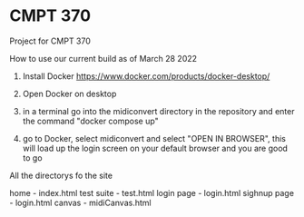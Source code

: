 # CMPT 370 

Project for CMPT 370

How to use our current build as of March 28 2022

1.  Install Docker https://www.docker.com/products/docker-desktop/

2.  Open Docker on desktop

3.  in a terminal go into the midiconvert directory in the repository and enter the command "docker compose up"

4.  go to Docker, select midiconvert and select "OPEN IN BROWSER", this will load up the login screen on your default browser and you are good to go


All the directorys fo the site

home -          index.html
test suite -    test.html
login page -    login.html
sighnup page -  login.html
canvas -        midiCanvas.html
